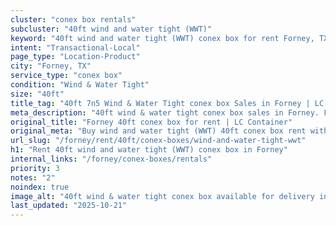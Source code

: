 ```yaml
---
cluster: "conex box rentals"
subcluster: "40ft wind and water tight (WWT)"
keyword: "40ft wind and water tight (WWT) conex box for rent Forney, TX"
intent: "Transactional-Local"
page_type: "Location-Product"
city: "Forney, TX"
service_type: "conex box"
condition: "Wind & Water Tight"
size: "40ft"
title_tag: "40ft 7n5 Wind & Water Tight conex box Sales in Forney | LC Container"
meta_description: "40ft wind & water tight conex box sales in Forney. Fast delivery, competitive pricing. Serving conex boxes area. Quote ID: 5FV. Call (214) 524-4168 for your free quote today."
original_title: "Forney 40ft conex box for rent | LC Container"
original_meta: "Buy wind and water tight (WWT) 40ft conex box rent with local delivery in Forney, TX. LC Container — local Since 2003. Request a fast quote today."
url_slug: "/forney/rent/40ft/conex-boxes/wind-and-water-tight-wwt"
h1: "Rent 40ft wind and water tight (WWT) conex box in Forney"
internal_links: "/forney/conex-boxes/rentals"
priority: 3
notes: "2"
noindex: true
image_alt: "40ft wind & water tight conex box available for delivery in Forney"
last_updated: "2025-10-21"
---
```


<!-- TODO: Add unique city/inventory copy, images, and internal links here. -->
